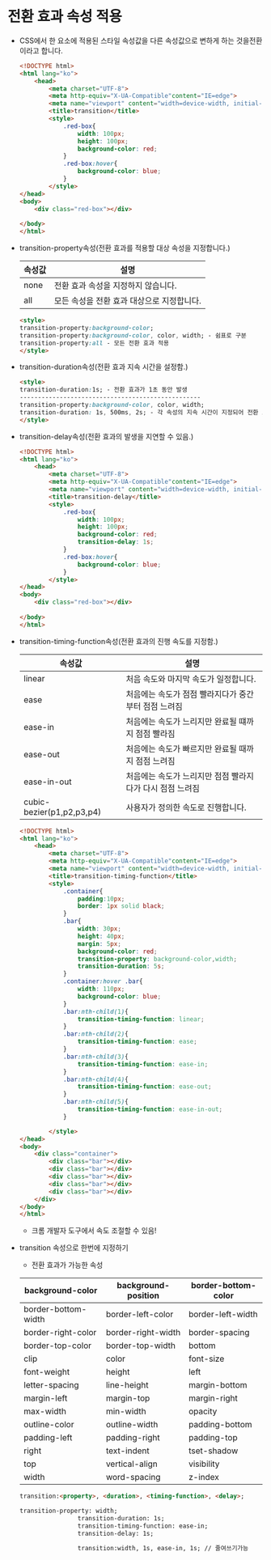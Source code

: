 # 전환 효과 속성 적용

- CSS에서 한 요소에 적용된 스타일 속성값을 다른 속성값으로 변하게 하는 것을전환 이라고 합니다.
    
    ```html
    <!DOCTYPE html>
    <html lang="ko">
        <head>
            <meta charset="UTF-8">
            <meta http-equiv="X-UA-Compatible"content="IE=edge">
            <meta name="viewport" content="width=device-width, initial-scale=1.0">
            <title>transition</title>
            <style>
                .red-box{
                    width: 100px;
                    height: 100px;
                    background-color: red;
                }
                .red-box:hover{
                    background-color: blue;
                }
            </style>
    </head>
    <body>
        <div class="red-box"></div>
        
    </body>
    </html>
    ```
    
- transition-property속성(전환 효과를 적용할 대상 속성을 지정합니다.)
    
    |속성값|설명|
    |---|---|
    |none|전환 효과 속성을 지정하지 않습니다.|
    |all|모든 속성을 전환 효과 대상으로 지정합니다.|
    
    ```html
    <style>
    transition-property:background-color;
    transition-property:background-color, color, width; - 쉼표로 구분
    transition-property:all - 모든 전환 효과 적용
    </style>
    ```
    
- transition-duration속성(전환 효과 지속 시간을 설정함.)
    
    ```html
    <style>
    transition-duration:1s; - 전환 효과가 1초 동안 발생
    --------------------------------------------------
    transition-property:background-color, color, width;
    transition-duration: 1s, 500ms, 2s; - 각 속성의 지속 시간이 지정되어 전환 효과가 발생하게 됩니다.
    </style>
    ```
    
- transition-delay속성(전환 효과의 발생을 지연할 수 있음.)
    
    ```html
    <!DOCTYPE html>
    <html lang="ko">
        <head>
            <meta charset="UTF-8">
            <meta http-equiv="X-UA-Compatible"content="IE=edge">
            <meta name="viewport" content="width=device-width, initial-scale=1.0">
            <title>transition-delay</title>
            <style>
                .red-box{
                    width: 100px;
                    height: 100px;
                    background-color: red;
                    transition-delay: 1s;
                }
                .red-box:hover{
                    background-color: blue;
                }
            </style>
    </head>
    <body>
        <div class="red-box"></div>
        
    </body>
    </html>
    ```
    
- transition-timing-function속성(전환 효과의 진행 속도를 지정함.)
    
    |속성값|설명|
    |---|---|
    |linear|처음 속도와 마지막 속도가 일정합니다.|
    |ease|처음에는 속도가 점점 빨라지다가 중간부터 점점 느려짐|
    |ease-in|처음에는 속도가 느리지만 완료될 떄까지 점점 빨라짐|
    |ease-out|처음에는 속도가 빠르지만 완료될 때까지 점점 느려짐|
    |ease-in-out|처음에는 속도가 느리지만 점점 빨라지다가 다시 점점 느려짐|
    |cubic-bezier(p1,p2,p3,p4)|사용자가 정의한 속도로 진행합니다.|
    
    ```html
    <!DOCTYPE html>
    <html lang="ko">
        <head>
            <meta charset="UTF-8">
            <meta http-equiv="X-UA-Compatible"content="IE=edge">
            <meta name="viewport" content="width=device-width, initial-scale=1.0">
            <title>transition-timing-function</title>
            <style>
                .container{
                    padding:10px;
                    border: 1px solid black;
                }
                .bar{
                    width: 30px;
                    height: 40px;
                    margin: 5px;
                    background-color: red;
                    transition-property: background-color,width;
                    transition-duration: 5s;
                }
                .container:hover .bar{
                    width: 110px;
                    background-color: blue;
                }
                .bar:nth-child(1){
                    transition-timing-function: linear;
                }
                .bar:nth-child(2){
                    transition-timing-function: ease;
                }
                .bar:nth-child(3){
                    transition-timing-function: ease-in;
                }
                .bar:nth-child(4){
                    transition-timing-function: ease-out;
                }
                .bar:nth-child(5){
                    transition-timing-function: ease-in-out;
                }
    
            </style>
    </head>
    <body>
        <div class="container">
            <div class="bar"></div>
            <div class="bar"></div>
            <div class="bar"></div>
            <div class="bar"></div>
            <div class="bar"></div>
        </div>
    </body>
    </html>
    ```
    
    - 크롬 개발자 도구에서 속도 조절할 수 있음!
- transition 속성으로 한번에 지정하기
    
    - 전환 효과가 가능한 속성
    
    |background-color|background-position|border-bottom-color|
    |---|---|---|
    |border-bottom-width|border-left-color|border-left-width|
    |border-right-color|border-right-width|border-spacing|
    |border-top-color|border-top-width|bottom|
    |clip|color|font-size|
    |font-weight|height|left|
    |letter-spacing|line-height|margin-bottom|
    |margin-left|margin-top|margin-right|
    |max-width|min-width|opacity|
    |outline-color|outline-width|padding-bottom|
    |padding-left|padding-right|padding-top|
    |right|text-indent|tset-shadow|
    |top|vertical-align|visibility|
    |width|word-spacing|z-index|
    
    ```html
    transition:<property>, <duration>, <timing-function>, <delay>;
    
    transition-property: width;
                    transition-duration: 1s;
                    transition-timing-function: ease-in;
                    transition-delay: 1s;
    
                    transition:width, 1s, ease-in, 1s; // 줄여쓰기가능
    ```
    
